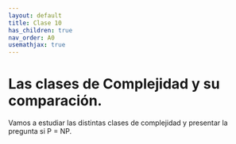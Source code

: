 ```yaml
---
layout: default
title: Clase 10
has_children: true
nav_order: A0
usemathjax: true
---
```

# Las clases de Complejidad y su comparación.

Vamos a estudiar las distintas clases de complejidad y presentar la pregunta si P = NP.